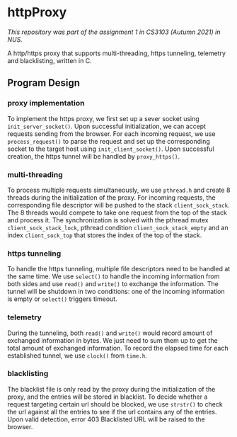 # httpProxy

*This repository was part of the assignment 1 in CS3103 (Autumn 2021) in NUS.*

A http/https proxy that supports multi-threading, https tunneling, telemetry and blacklisting, written in C.

## Program Design
### proxy implementation
To implement the https proxy, we first set up a sever socket using `init_server_socket()`. Upon successful initialization, we can accept requests sending from the browser. For each incoming request, we use `process_request()` to parse the request and set up the corresponding socket to the target host using `init_client_socket()`. Upon successful creation, the https tunnel will be handled by `proxy_https()`.

### multi-threading
To process multiple requests simultaneously, we use `pthread.h` and create 8 threads during the initialization of the proxy. For incoming requests, the corresponding file descriptor will be pushed to the stack `client_sock_stack`. The 8 threads would compete to take one request from the top of the stack and process it. The synchronization is solved with the pthread mutex `client_sock_stack_lock`, pthread condition `client_sock_stack_empty` and an index `client_sock_top` that stores the index of the top of the stack.

### https tunneling
To handle the https tunneling, multiple file descriptors need to be handled at the same time. We use `select()` to handle the incoming information from both sides and use `read()` and `write()` to exchange the information. The tunnel will be shutdown in two conditions: one of the incoming information is empty or `select()` triggers timeout.

### telemetry
During the tunneling, both `read()` and `write()` would record amount of exchanged information in bytes. We just need to sum them up to get the total amount of exchanged information. To record the elapsed time for each established tunnel, we use `clock()` from `time.h`.

### blacklisting
The blacklist file is only read by the proxy during the initialization of the proxy, and the entries will be stored in blacklist. To decide whether a request targeting certain url should be blocked, we use `strstr()` to check the url against all the entries to see if the url contains any of the entries. Upon valid detection, error 403 Blacklisted URL will be raised to the browser.
